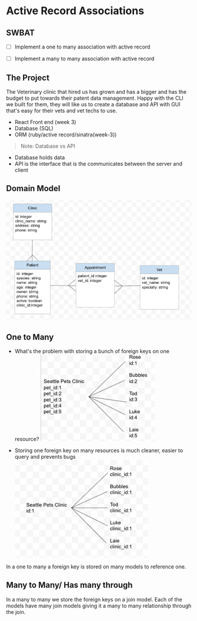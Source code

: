 # Active Record Associations
## SWBAT
- [ ] Implement a one to many association with active record 
- [ ] Implement a many to many association with active record 



## The Project 
The Veterinary clinic that hired us has grown and has a bigger and has the budget to put towards their patent data management. Happy with the CLI we built for them, they will like us to create a database and API with GUI that's easy for their vets and vet techs to use. 
- React Front end (week 3)
- Database (SQL)
- ORM (ruby/active record/sinatra(week-3))
>Note: Database vs API
- Database holds data
- API is the interface that is the communicates between the server and client

## Domain Model
![domain](./assets/domain.png)

## One to Many
- What's the problem with storing a bunch of foreign keys on one resource?
![to-many-fks](./assets/incorrect_1.png)   



- Storing one foreign key on many resources is much cleaner, easier to query and prevents bugs
![one-to-many](./assets/one-to-many.png)

In a one to many a foreign key is stored on many models to reference one. 

## Many to Many/ Has many through

In a many to many we store the foreign keys on a join model. 
Each of the models have many join models giving it a many to many relationship through the join. 